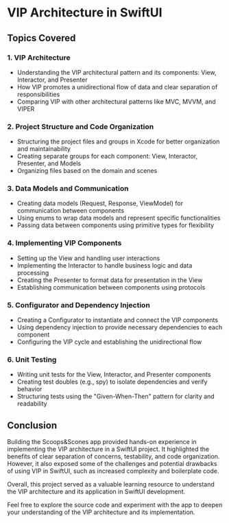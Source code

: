 <div class="readme-content">
  <h1> VIP Architecture in SwiftUI</h1>

  <h2>Topics Covered</h2>

  <h3>1. VIP Architecture</h3>
  <ul>
    <li>Understanding the VIP architectural pattern and its components: View, Interactor, and Presenter</li>
    <li>How VIP promotes a unidirectional flow of data and clear separation of responsibilities</li>
    <li>Comparing VIP with other architectural patterns like MVC, MVVM, and VIPER</li>
  </ul>

  <h3>2. Project Structure and Code Organization</h3>
  <ul>
    <li>Structuring the project files and groups in Xcode for better organization and maintainability</li>
    <li>Creating separate groups for each component: View, Interactor, Presenter, and Models</li>
    <li>Organizing files based on the domain and scenes</li>
  </ul>

  <h3>3. Data Models and Communication</h3>
  <ul>
    <li>Creating data models (Request, Response, ViewModel) for communication between components</li>
    <li>Using enums to wrap data models and represent specific functionalities</li>
    <li>Passing data between components using primitive types for flexibility</li>
  </ul>

  <h3>4. Implementing VIP Components</h3>
  <ul>
    <li>Setting up the View and handling user interactions</li>
    <li>Implementing the Interactor to handle business logic and data processing</li>
    <li>Creating the Presenter to format data for presentation in the View</li>
    <li>Establishing communication between components using protocols</li>
  </ul>

  <h3>5. Configurator and Dependency Injection</h3>
  <ul>
    <li>Creating a Configurator to instantiate and connect the VIP components</li>
    <li>Using dependency injection to provide necessary dependencies to each component</li>
    <li>Configuring the VIP cycle and establishing the unidirectional flow</li>
  </ul>

  <h3>6. Unit Testing</h3>
  <ul>
    <li>Writing unit tests for the View, Interactor, and Presenter components</li>
    <li>Creating test doubles (e.g., spy) to isolate dependencies and verify behavior</li>
    <li>Structuring tests using the "Given-When-Then" pattern for clarity and readability</li>
  </ul>

  <h2>Conclusion</h2>
  <p>Building the Scoops&Scones app provided hands-on experience in implementing the VIP architecture in a SwiftUI project. It highlighted the benefits of clear separation of concerns, testability, and code organization. However, it also exposed some of the challenges and potential drawbacks of using VIP in SwiftUI, such as increased complexity and boilerplate code.</p>
  <p>Overall, this project served as a valuable learning resource to understand the VIP architecture and its application in SwiftUI development.</p>
  <p>Feel free to explore the source code and experiment with the app to deepen your understanding of the VIP architecture and its implementation.</p>
</div>
